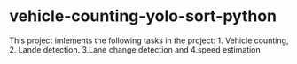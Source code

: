 # vehicle-counting-yolo-sort-python
This project imlements the following tasks in the project: 1. Vehicle counting, 2. Lande detection. 3.Lane change detection and 4.speed estimation
